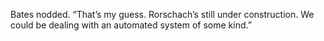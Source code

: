 Bates nodded. “That’s my guess. Rorschach’s still under construction. We could be dealing with an automated system of some kind.”